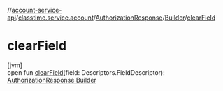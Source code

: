 //[account-service-api](../../../../index.md)/[classtime.service.account](../../index.md)/[AuthorizationResponse](../index.md)/[Builder](index.md)/[clearField](clear-field.md)

# clearField

[jvm]\
open fun [clearField](clear-field.md)(field: Descriptors.FieldDescriptor): [AuthorizationResponse.Builder](index.md)
